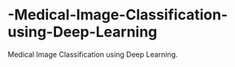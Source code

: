 # -Medical-Image-Classification-using-Deep-Learning
 Medical Image Classification using Deep Learning.
